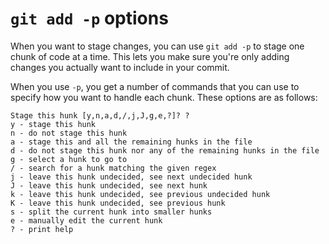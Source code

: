 # `git add -p` options

When you want to stage changes, you can use `git add -p` to stage one chunk of code at a time. This lets you make sure you're only adding changes you actually want to include in your commit.

When you use `-p`, you get a number of commands that you can use to specify how you want to handle each chunk. These options are as follows:

```
Stage this hunk [y,n,a,d,/,j,J,g,e,?]? ?
y - stage this hunk
n - do not stage this hunk
a - stage this and all the remaining hunks in the file
d - do not stage this hunk nor any of the remaining hunks in the file
g - select a hunk to go to
/ - search for a hunk matching the given regex
j - leave this hunk undecided, see next undecided hunk
J - leave this hunk undecided, see next hunk
k - leave this hunk undecided, see previous undecided hunk
K - leave this hunk undecided, see previous hunk
s - split the current hunk into smaller hunks
e - manually edit the current hunk
? - print help
```